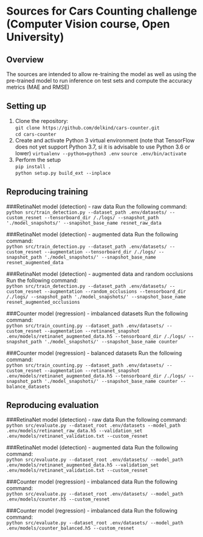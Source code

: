 # Sources for Cars Counting challenge (Computer Vision course, Open University)

## Overview
The sources are intended to allow re-training the model as well as using the pre-trained model to run inference 
on test sets and compute the accuracy metrics (MAE and RMSE)

## Setting up
1. Clone the repository: <br>
`git clone https://github.com/delkind/cars-counter.git`<br>
`cd cars-counter`
1. Create and activate Python 3 virtual environment (note that TensorFlow does not yet support Python 3.7, si it is advisable to use Python 3.6 or lower)
`virtualenv --python=python3 .env`
`source .env/bin/activate`
1. Perform the setup<br> 
`pip install .`<br>
`python setup.py build_ext --inplace`

## Reproducing training
###RetinaNet model (detection) - raw data
Run the following command:<br>
`python src/train_detection.py --dataset_path .env/datasets/ --custom_resnet --tensorboard_dir /./logs/ --snapshot_path './model_snapshots/' --snapshot_base_name resnet_raw_data`

###RetinaNet model (detection) - augmented data
Run the following command:<br>
`python src/train_detection.py --dataset_path .env/datasets/ --custom_resnet --augmentation --tensorboard_dir /./logs/ --snapshot_path './model_snapshots/' --snapshot_base_name resnet_augmented_data`

###RetinaNet model (detection) - augmented data and random occlusions
Run the following command:<br>
`python src/train_detection.py --dataset_path .env/datasets/ --custom_resnet --augmentation --random_occlusions --tensorboard_dir /./logs/ --snapshot_path './model_snapshots/' --snapshot_base_name resnet_augmented_occlusions`

###Counter model (regression) - imbalanced datasets
Run the following command:<br>
`python src/train_counting.py --dataset_path .env/datasets/ --custom_resnet --augmentation --retinanet_snapshot .env/models/retinanet_augmented_data.h5 --tensorboard_dir /./logs/ --snapshot_path './model_snapshots/' --snapshot_base_name counter`

###Counter model (regression) - balanced datasets
Run the following command:<br>
`python src/train_counting.py --dataset_path .env/datasets/ --custom_resnet --augmentation --retinanet_snapshot .env/models/retinanet_augmented_data.h5 --tensorboard_dir /./logs/ --snapshot_path './model_snapshots/' --snapshot_base_name counter --balance_datasets`

## Reproducing evaluation
###RetinaNet model (detection) - raw data
Run the following command:<br>
`python src/evaluate.py --dataset_root .env/datasets --model_path .env/models/retinanet_raw_data.h5 --validation_set .env/models/retinanet_validation.txt --custom_resnet`

###RetinaNet model (detection) - augmented data
Run the following command:<br>
`python src/evaluate.py --dataset_root .env/datasets/ --model_path .env/models/retinanet_augmented_data.h5 --validation_set .env/models/retinanet_validation.txt --custom_resnet`

###Counter model (regression) - imbalanced data
Run the following command:<br>
`python src/evaluate.py --dataset_root .env/datasets/ --model_path .env/models/counter.h5 --custom_resnet`

###Counter model (regression) - imbalanced data
Run the following command:<br>
`python src/evaluate.py --dataset_root .env/datasets/ --model_path .env/models/counter_balanced.h5 --custom_resnet`
